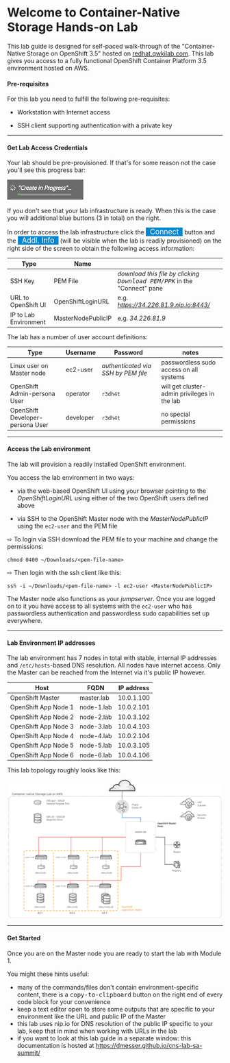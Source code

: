 # Welcome to Container-Native Storage Hands-on Lab

This lab guide is designed for self-paced walk-through of the "Container-Native Storage on OpenShift 3.5" hosted on [redhat.qwkilab.com](https://redhat.qwiklab.com). This lab gives you access to a fully functional OpenShift Container Platform 3.5 environment hosted on AWS.


#### Pre-requisites

For this lab you need to fulfill the following pre-requisites:

- Workstation with Internet access

- SSH client supporting authentication with a private key

---

#### Get Lab Access Credentials

Your lab should be pre-provisioned. If that's for some reason not the case you'll see this progress bar:

[![CNS Lab Infrastructure](img/qwiklab_progress_bar.png)](img/qwiklab_progress_bar.png)

If you don't see that your lab infrastructure is ready. When this is the case you will additional blue buttons (3 in total) on the right.

In order to access the lab infrastructure click the <span style="background-color:#0087cf; color:white; font-size: 120%">&nbsp;&nbsp;Connect&nbsp;&nbsp;</span> button and the <span style="background-color:#0087cf; color:white; font-size: 120%">&nbsp;&nbsp;Addl. Info&nbsp;&nbsp;</span> (will be visible when the lab is readily provisioned) on the right side of the screen to obtain the following access information:

|Type | Name | |
|------------| -------- |-------- |
|SSH Key  | PEM File | *download this file by clicking <kbd>Download PEM/PPK</kbb>* in the "Connect" pane|
|URL to OpenShift UI| OpenShiftLoginURL |e.g. *https://34.226.81.9.nip.io:8443/* |
|IP to Lab Environment | MasterNodePublicIP |e.g. *34.226.81.9* |

The lab has a number of user account definitions:

|Type | Username | Password | notes |
|------------| -------- |-------- |-------- |
|Linux user on Master node  | ec2-user | *authenticated via SSH by PEM file*| passwordless sudo access on all systems |
|OpenShift Admin-persona User | operator | `r3dh4t` | will get cluster-admin privileges in the lab |
|OpenShift Developer-persona User | developer | `r3dh4t` | no special permissions |

---

#### Access the Lab environment

The lab will provision a readily installed OpenShift environment.

You access the lab environment in two ways:

- via the web-based OpenShift UI using your browser pointing to the *OpenShiftLoginURL* using either of the two OpenShift users defined above

- via SSH to the OpenShift Master node with the *MasterNodePublicIP* using the `ec2-user` and the PEM file

&#8680; To login via SSH download the PEM file to your machine and change the permissions:

    chmod 0400 ~/Downloads/<pem-file-name>

&#8680; Then login with the ssh client like this:

    ssh -i ~/Downloads/<pem-file-name> -l ec2-user <MasterNodePublicIP>

The Master node also functions as your *jumpserver*. Once you are logged on to it you have access to all systems with the `ec2-user` who has passwordless authentication and passwordless sudo capabilities set up everywhere.

---

#### Lab Environment IP addresses

The lab environment has 7 nodes in total with stable, internal IP addresses and `/etc/hosts`-based DNS resolution. All nodes have internet access. Only the Master can be reached from the Internet via it's public IP however.

|Host | FQDN | IP address |
|------------| -------- |-------- |
|OpenShift Master| master.lab | 10.0.1.100 |
|OpenShift App Node 1| node-1.lab | 10.0.2.101 |
|OpenShift App Node 2| node-2.lab | 10.0.3.102 |
|OpenShift App Node 3| node-3.lab | 10.0.4.103 |
|OpenShift App Node 4| node-4.lab | 10.0.2.104 |
|OpenShift App Node 5| node-5.lab | 10.0.3.105 |
|OpenShift App Node 6| node-6.lab | 10.0.4.106 |

This lab topology roughly looks like this:

[![CNS Lab Infrastructure](img/cns_infrastructure_aws.svg)](img/cns_infrastructure_aws.svg)

---

#### Get Started

Once you are on the Master node you are ready to start the lab with Module 1.

You might these hints useful:

- many of the commands/files don't contain environment-specific content, there is a <kbd>copy-to-clipboard</kbd> button on the right end of every code block for your convenience
- keep a text editor open to store some outputs that are specific to your environment like the URL and public IP of the Master
- this lab uses nip.io for DNS resolution of the public IP specific to your lab, keep that in mind when working with URLs in the lab
- if you want to look at this lab guide in a separate window: this documentation is hosted at <a href="https://dmesser.github.io/cns-lab-sa-summit/" target="_blank">https://dmesser.github.io/cns-lab-sa-summit/</a>
